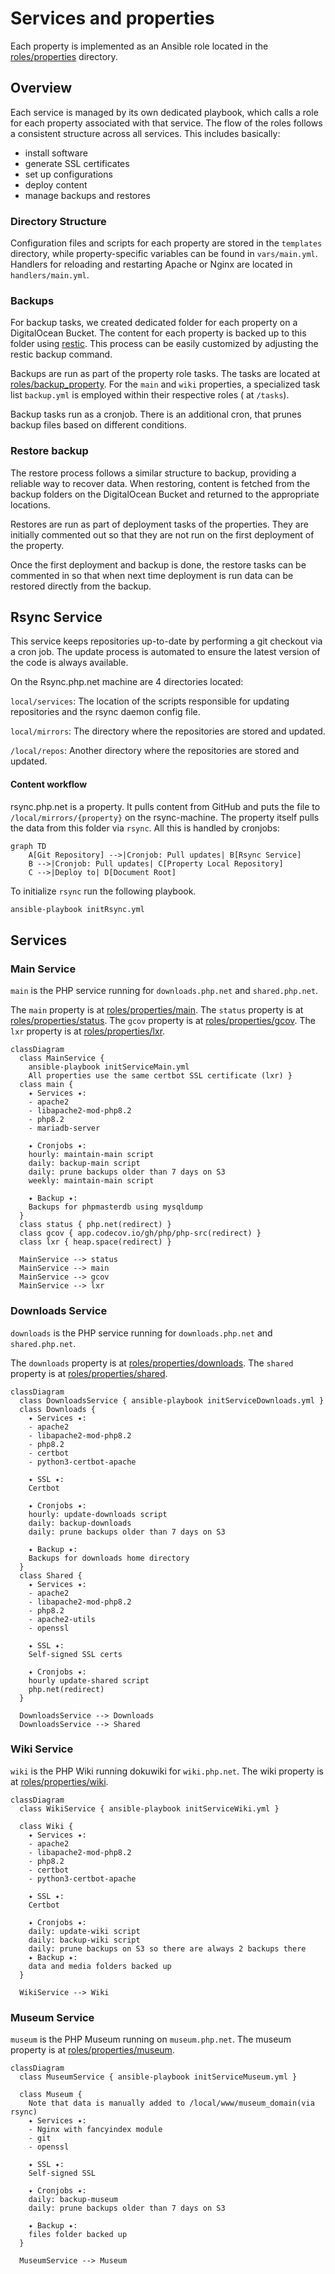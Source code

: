 # Services and properties

Each property is implemented as an Ansible role located in the [roles/properties](roles/properties) directory.


## Overview

Each service is managed by its own dedicated playbook, which calls a role for each property associated with that service.
The flow of the roles follows a consistent structure across all services.
This includes basically:

- install software
- generate SSL certificates
- set up configurations
- deploy content
- manage backups and restores


### Directory Structure

Configuration files and scripts for each property are stored in the `templates` directory, while property-specific variables can be found in `vars/main.yml`. Handlers for reloading and restarting Apache or Nginx are located in `handlers/main.yml`.


### Backups

For backup tasks, we created dedicated folder for each property on a DigitalOcean Bucket. The content for each property is backed up to this folder using [restic](https://restic.readthedocs.io/en/stable/index.html). This process can be easily customized by adjusting the restic backup command.

Backups are run as part of the property role tasks. The tasks are located at [roles/backup_property](roles/backup_property).
For the `main` and `wiki` properties, a specialized task list `backup.yml` is employed within their respective roles ( at `/tasks`).

Backup tasks run as a cronjob. There is an additional cron, that prunes backup files based on different conditions.


### Restore backup

The restore process follows a similar structure to backup, providing a reliable way to recover data. When restoring, content is fetched from the backup folders on the DigitalOcean Bucket and returned to the appropriate locations.

Restores are run as part of deployment tasks of the properties. They are initially commented out so that they are not run on the first deployment of the property.

Once the first deployment and backup is done, the restore tasks can be commented in so that when next time deployment is run data can be restored directly from the backup.


## Rsync Service

This service keeps repositories up-to-date by performing a git checkout via a cron job.
The update process is automated to ensure the latest version of the code is always available.

On the Rsync.php.net machine are 4 directories located:

`local/services`: The location of the scripts responsible for updating repositories and the rsync daemon config file.

`local/mirrors`: The directory where the repositories are stored and updated.

`/local/repos`: Another directory where the repositories are stored and updated.

#### Content workflow
rsync.php.net is a property. It pulls content from GitHub and puts the file to `/local/mirrors/{property}` on the rsync-machine.
The property itself pulls the data from this folder via `rsync`. All this is handled by cronjobs:

```mermaid
graph TD
    A[Git Repository] -->|Cronjob: Pull updates| B[Rsync Service]
    B -->|Cronjob: Pull updates| C[Property Local Repository]
    C -->|Deploy to| D[Document Root]
```

To initialize `rsync` run the following playbook.
```sh
ansible-playbook initRsync.yml
```


## Services


### Main Service

`main` is the PHP service running for `downloads.php.net` and `shared.php.net`.

The `main` property is at [roles/properties/main](roles/properties/main).
The `status` property is at [roles/properties/status](roles/properties/status).
The `gcov` property is at [roles/properties/gcov](roles/properties/gcov).
The `lxr` property is at [roles/properties/lxr](roles/properties/lxr).

```mermaid
classDiagram
  class MainService { 
    ansible-playbook initServiceMain.yml
    All properties use the same certbot SSL certificate (lxr) }
  class main {
    ✦ Services ✦:
    - apache2
    - libapache2-mod-php8.2
    - php8.2
    - mariadb-server

    ✦ Cronjobs ✦:
    hourly: maintain-main script
    daily: backup-main script
    daily: prune backups older than 7 days on S3
    weekly: maintain-main script

    ✦ Backup ✦:
    Backups for phpmasterdb using mysqldump
  }
  class status { php.net(redirect) }
  class gcov { app.codecov.io/gh/php/php-src(redirect) }
  class lxr { heap.space(redirect) }

  MainService --> status
  MainService --> main
  MainService --> gcov
  MainService --> lxr
```


### Downloads Service

`downloads` is the PHP service running for `downloads.php.net` and `shared.php.net`.

The `downloads` property is at [roles/properties/downloads](roles/properties/downloads).
The `shared` property is at [roles/properties/shared](roles/properties/shared).

```mermaid
classDiagram
  class DownloadsService { ansible-playbook initServiceDownloads.yml }
  class Downloads {
    ✦ Services ✦: 
    - apache2
    - libapache2-mod-php8.2
    - php8.2
    - certbot
    - python3-certbot-apache

    ✦ SSL ✦:
    Certbot

    ✦ Cronjobs ✦:
    hourly: update-downloads script
    daily: backup-downloads
    daily: prune backups older than 7 days on S3

    ✦ Backup ✦:
    Backups for downloads home directory
  }
  class Shared {
    ✦ Services ✦:
    - apache2
    - libapache2-mod-php8.2
    - php8.2
    - apache2-utils
    - openssl

    ✦ SSL ✦:
    Self-signed SSL certs

    ✦ Cronjobs ✦:
    hourly update-shared script
    php.net(redirect)
  }

  DownloadsService --> Downloads 
  DownloadsService --> Shared 
```


### Wiki Service

`wiki` is the PHP Wiki running dokuwiki for `wiki.php.net`.
The wiki property is at [roles/properties/wiki](roles/properties/wiki).

```mermaid
classDiagram
  class WikiService { ansible-playbook initServiceWiki.yml }
  
  class Wiki {
    ✦ Services ✦:
    - apache2
    - libapache2-mod-php8.2
    - php8.2
    - certbot
    - python3-certbot-apache

    ✦ SSL ✦:
    Certbot

    ✦ Cronjobs ✦:
    daily: update-wiki script
    daily: backup-wiki script
    daily: prune backups on S3 so there are always 2 backups there
    ✦ Backup ✦:
    data and media folders backed up
  }

  WikiService --> Wiki
```


### Museum Service

`museum` is the PHP Museum running on `museum.php.net`.
The museum property is at [roles/properties/museum](roles/properties/museum).

```mermaid
classDiagram
  class MuseumService { ansible-playbook initServiceMuseum.yml }
  
  class Museum {
    Note that data is manually added to /local/www/museum_domain(via rsync)
    ✦ Services ✦:
    - Nginx with fancyindex module
    - git
    - openssl

    ✦ SSL ✦:
    Self-signed SSL
    
    ✦ Cronjobs ✦:
    daily: backup-museum
    daily: prune backups older than 7 days on S3

    ✦ Backup ✦:
    files folder backed up
  }

  MuseumService --> Museum
```
